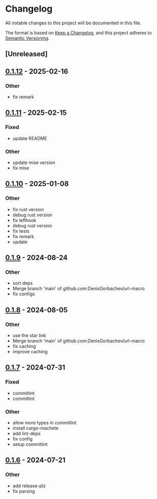 # Changelog
All notable changes to this project will be documented in this file.

The format is based on [Keep a Changelog](https://keepachangelog.com/en/1.0.0/),
and this project adheres to [Semantic Versioning](https://semver.org/spec/v2.0.0.html).

## [Unreleased]

## [0.1.12](https://github.com/DenisGorbachev/url-macro/compare/v0.1.11...v0.1.12) - 2025-02-16

### Other

- fix remark

## [0.1.11](https://github.com/DenisGorbachev/url-macro/compare/v0.1.10...v0.1.11) - 2025-02-15

### Fixed

- update README

### Other

- update mise version
- fix mise

## [0.1.10](https://github.com/DenisGorbachev/url-macro/compare/v0.1.9...v0.1.10) - 2025-01-08

### Other

- fix rust version
- debug rust version
- fix lefthook
- debug rust version
- fix tests
- fix remark
- update

## [0.1.9](https://github.com/DenisGorbachev/url-macro/compare/v0.1.8...v0.1.9) - 2024-08-24

### Other
- sort deps
- Merge branch 'main' of github.com:DenisGorbachev/url-macro
- fix configs

## [0.1.8](https://github.com/DenisGorbachev/url-macro/compare/v0.1.7...v0.1.8) - 2024-08-05

### Other
- use the star link
- Merge branch 'main' of github.com:DenisGorbachev/url-macro
- fix caching
- improve caching

## [0.1.7](https://github.com/DenisGorbachev/url-macro/compare/v0.1.6...v0.1.7) - 2024-07-31

### Fixed
- commitlint
- commitlint

### Other
- allow more types in commitlint
- install cargo-machete
- add lint-deps
- fix config
- setup commitlint

## [0.1.6](https://github.com/DenisGorbachev/url-macro/compare/v0.1.5...v0.1.6) - 2024-07-21

### Other
- add release-plz
- fix parsing
